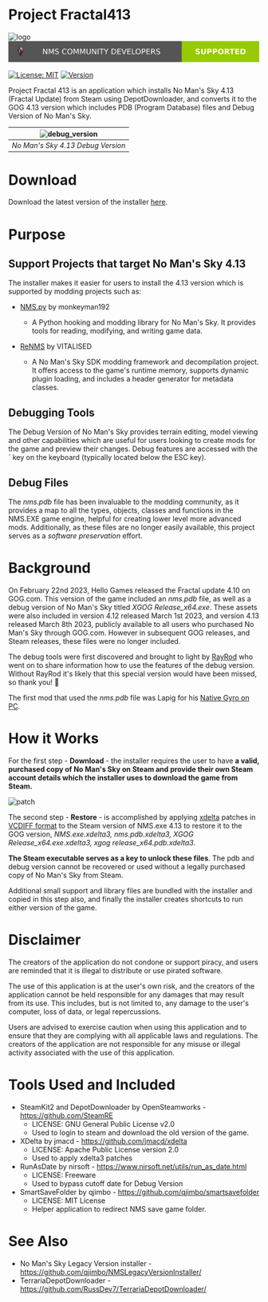 # Project Fractal413
![logo](https://github.com/NMSCD/Fractal413/assets/21266513/743ee9bf-a5d1-4f27-a2b5-9539318d0ed4)
[![Supported by the No Man's Sky Community Developers & Designers](https://raw.githubusercontent.com/NMSCD/About/master/badge/green-ftb.svg)](https://github.com/NMSCD)

[![License: MIT](https://img.shields.io/github/license/NMSCD/Fractal413)](https://github.com/NMSCD/Fractal413/blob/main/LICENSE)
[![Version](https://img.shields.io/github/v/release/NMSCD/Fractal413?color=7a39fb)](https://github.com/NMSCD/Fractal413/releases/latest)

Project Fractal 413 is an application which installs No Man's Sky 4.13 (Fractal Update) from Steam using DepotDownloader, and converts it to the GOG 4.13 version which includes PDB (Program Database) files and Debug Version of No Man's Sky.

| ![debug_version](https://github.com/NMSCD/Fractal413/assets/21266513/a8a294dc-6e38-47e1-88b8-3bc1e321288d)|
|:-------------------------------------------:|
| *No Man's Sky 4.13 Debug Version*           |

# Download
Download the latest version of the installer [here](https://github.com/NMSCD/Fractal413/releases/latest).

# Purpose
## Support Projects that target No Man's Sky 4.13
The installer makes it easier for users to install the 4.13 version which is supported by modding projects such as:
* [NMS.py](https://github.com/monkeyman192/NMS.py) by monkeyman192
  - A Python hooking and modding library for No Man's Sky. It provides tools for reading, modifying, and writing game data.

* [ReNMS](https://github.com/VITALISED/renms) by VITALISED
  - A No Man's Sky SDK modding framework and decompilation project. It offers access to the game's runtime memory, supports dynamic plugin loading, and includes a header generator for metadata classes.

## Debugging Tools
The Debug Version of No Man's Sky provides terrain editing, model viewing and other capabilities which are useful for users looking to create mods for the game and preview their changes. Debug features are accessed with the ` key on the keyboard (typically located below the ESC key).

## Debug Files
The *nms.pdb* file has been invaluable to the modding community, as it provides a map to all the types, objects, classes and functions in the NMS.EXE game engine, helpful for creating lower level more advanced mods. Additionally, as these files are no longer easily available, this project serves as a *software preservation* effort.

# Background
On February 22nd 2023, Hello Games released the Fractal update 4.10 on GOG.com. This version of the game included an *nms.pdb* file, as well as a debug version of No Man's Sky titled *XGOG Release_x64.exe*. These assets were also included in version 4.12 released March 1st 2023, and version 4.13 released March 8th 2023, publicly available to all users who purchased No Man's Sky through GOG.com. However in subsequent GOG releases, and Steam releases, these files were no longer included.

The debug tools were first discovered and brought to light by [RayRod](https://www.youtube.com/@rayrodtv) who went on to share information how to use the features of the debug version. Without RayRod it's likely that this special version would have been missed, so thank you! 🙏

The first mod that used the *nms.pdb* file was Lapig for his [Native Gyro on PC](https://www.nexusmods.com/nomanssky/mods/2665).

# How it Works
For the first step - **Download** - the installer requires the user to have **a valid, purchased copy of No Man's Sky on Steam and provide their own Steam account details which the installer uses to download the game from Steam.** 

![patch](https://github.com/NMSCD/Fractal413/assets/21266513/716aba41-0af7-45e7-a5b5-c0f4b819a7f2)

The second step - **Restore** - is accomplished by applying [xdelta](https://github.com/jmacd/xdelta) patches in [VCDIFF format](https://en.wikipedia.org/wiki/VCDIFF) to the Steam version of NMS.exe 4.13 to restore it to the GOG version, *NMS.exe.xdelta3, nms.pdb.xdelta3, XGOG Release_x64.exe.xdelta3, xgog release_x64.pdb.xdelta3*.

**The Steam executable serves as a key to unlock these files**. The pdb and debug version cannot be recovered or used without a legally purchased copy of No Man's Sky from Steam.

Additional small support and library files are bundled with the installer and copied in this step also, and finally the installer creates shortcuts to run either version of the game.

# Disclaimer
The creators of the application do not condone or support piracy, and users are reminded that it is illegal to distribute or use pirated software.

The use of this application is at the user's own risk, and the creators of the application cannot be held responsible for any damages that may result from its use. This includes, but is not limited to, any damage to the user's computer, loss of data, or legal repercussions.

Users are advised to exercise caution when using this application and to ensure that they are complying with all applicable laws and regulations. The creators of the application are not responsible for any misuse or illegal activity associated with the use of this application.

# Tools Used and Included
* SteamKit2 and DepotDownloader by OpenSteamworks - https://github.com/SteamRE
  * LICENSE: GNU General Public License v2.0
  * Used to login to steam and download the old version of the game.
* XDelta by jmacd - https://github.com/jmacd/xdelta
  * LICENSE: Apache Public License version 2.0
  * Used to apply xdelta3 patches
* RunAsDate by nirsoft - https://www.nirsoft.net/utils/run_as_date.html
  * LICENSE: Freeware
  * Used to bypass cutoff date for Debug Version
* SmartSaveFolder by qjimbo - https://github.com/qjimbo/smartsavefolder
  * LICENSE: MIT License
  * Helper application to redirect NMS save game folder.

# See Also
* No Man's Sky Legacy Version installer - https://github.com/qjimbo/NMSLegacyVersionInstaller/
* TerrariaDepotDownloader - https://github.com/RussDev7/TerrariaDepotDownloader/
